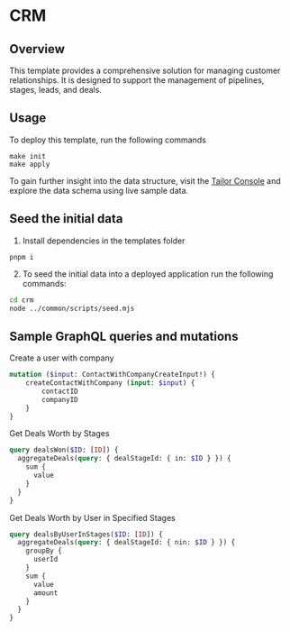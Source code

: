# CRM

## Overview

This template provides a comprehensive solution for managing customer relationships. It is designed to support the management of pipelines, stages, leads, and deals.

## Usage
To deploy this template, run the following commands

```
make init
make apply
```

To gain further insight into the data structure, visit the [Tailor Console](https://console.tailor.tech) and explore the data schema using live sample data.

## Seed the initial data

1. Install dependencies in the templates folder

```
pnpm i
```

2. To seed the initial data into a deployed application run the following commands:

```bash
cd crm
node ../common/scripts/seed.mjs
```

## Sample GraphQL queries and mutations

Create a user with company
```graphql
mutation ($input: ContactWithCompanyCreateInput!) {
    createContactWithCompany (input: $input) {
		contactID
		companyID
	}
}
```

Get Deals Worth by Stages
```graphql
query dealsWon($ID: [ID]) {
  aggregateDeals(query: { dealStageId: { in: $ID } }) {
    sum {
      value
    }
  }
}
```

Get Deals Worth by User in Specified Stages
```graphql
query dealsByUserInStages($ID: [ID]) {
  aggregateDeals(query: { dealStageId: { nin: $ID } }) {
    groupBy {
      userId
    }
    sum {
      value
      amount
    }
  }
}
```
